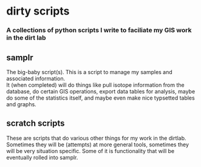 # dirty scripts
### A collections of python scripts I write to faciliate my GIS work in the dirt lab

## samplr
The big-baby script(s).  This is a script to manage my samples and associated information.  
It (when completed) will do things like pull isotope information from the database, do certain GIS operations,
export data tables for analysis, maybe do some of the statistics itself, and maybe even make nice typsetted tables 
and graphs.

## scratch scripts
These are scripts that do various other things for my work in the dirtlab.  Sometimes they will be (attempts) at 
more general tools, sometimes they will be very situation specific.  Some of it is functionality that will be
eventually rolled into samplr.
